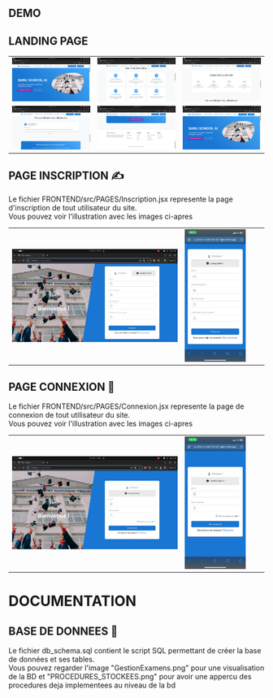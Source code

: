 <h2>DEMO</h2>
<h2>LANDING PAGE</h2>
<table>
    <tr>
        <td><img src="assets/1.png"></td>
        <td><img src="assets/2.png"></td>
        <td><img src="assets/3.png"></td>
    </tr>
    <tr>
        <td><img src="assets/4.png"></td>
        <td><img src="assets/5.png"></td>
        <td><img src="assets/1.png"></td>
    </tr>
</table>

<h2>PAGE INSCRIPTION ✍️</h2>
<p>Le fichier FRONTEND/src/PAGES/Inscription.jsx represente la page d'inscription de tout utilisateur du site. <br>Vous pouvez voir l'illustration avec les images ci-apres</br> </p>
  <table> 
      <tr>
        <td> <img src="assets/Inscription.jpg" alt="Page d'inscription via ordinateur" width="100%" /> </td>
        <td> <img src="assets/Inscription1.jpg" alt="Page d'inscription via téléphone" width="80%" /> </td>
      </tr>
  </table>
  <h2>PAGE CONNEXION 🔑</h2>
<p>Le fichier FRONTEND/src/PAGES/Connexion.jsx represente la page de connexion de tout utilisateur du site. <br>Vous pouvez voir l'illustration avec les images ci-apres</br> </p>
  <table> 
      <tr>
        <td> <img src="assets/Connexion.jpg" alt="Page de connexion via ordinateur" width="100%" /> </td>
        <td> <img src="assets/Connexion1.jpg" alt="Page de connexion via téléphone" width="80%" /> </td>
      </tr>
  </table>
<h1>DOCUMENTATION</h1>
<h2>BASE DE DONNEES 🚀</h2>
<p>Le fichier db_schema.sql contient le script SQL permettant de créer la base de données et ses tables. <br> Vous pouvez regarder l'image "GestionExamens.png" pour une visualisation de la BD et "PROCEDURES_STOCKEES.png" pour avoir une appercu des procedures deja implementees au niveau de la bd</p>

